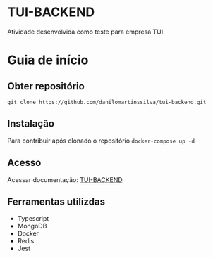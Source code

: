 # TUI-BACKEND
Atividade desenvolvida como teste para empresa TUI.

# Guia de início
## Obter repositório 
```git clone https://github.com/danilomartinssilva/tui-backend.git ```
## Instalação
Para contribuir após clonado o repositório
``` docker-compose up -d ```
## Acesso
Acessar documentação: [TUI-BACKEND](http://164.92.209.125/)
## Ferramentas utilizdas
- Typescript
- MongoDB
- Docker
- Redis
- Jest
